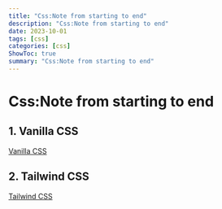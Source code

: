```yaml
---
title: "Css:Note from starting to end"
description: "Css:Note from starting to end"
date: 2023-10-01
tags: [css]
categories: [css]
ShowToc: true
summary: "Css:Note from starting to end"
---
```


# Css:Note from starting to end

## 1. Vanilla CSS
 [Vanilla CSS](https://github.com/nirajan-khatiwada/css/blob/main/CSS_Complete_Notes_compressed.pdf)

 ## 2. Tailwind CSS
[Tailwind CSS](https://github.com/nirajan-khatiwada/tailwindcss)